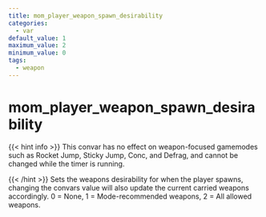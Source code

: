```yaml
---
title: mom_player_weapon_spawn_desirability
categories:
  - var
default_value: 1
maximum_value: 2
minimum_value: 0
tags:
  - weapon
---
```


# mom_player_weapon_spawn_desirability

{{< hint info >}}
This convar has no effect on weapon-focused gamemodes such as Rocket Jump, Sticky Jump, Conc, and Defrag, and cannot be changed while the timer is running.

{{< /hint >}}
Sets the weapons desirability for when the player spawns, changing the convars value will also update the current carried weapons accordingly.
0 = None, 1 = Mode-recommended weapons, 2 = All allowed weapons.

